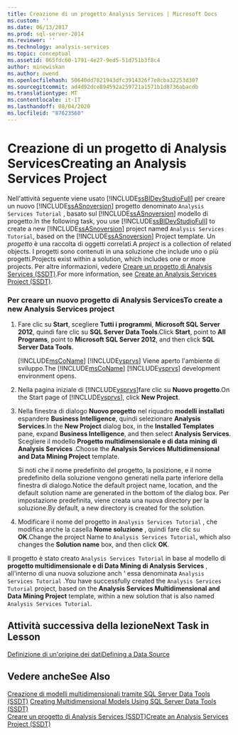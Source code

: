 ```yaml
---
title: Creazione di un progetto Analysis Services | Microsoft Docs
ms.custom: ''
ms.date: 06/13/2017
ms.prod: sql-server-2014
ms.reviewer: ''
ms.technology: analysis-services
ms.topic: conceptual
ms.assetid: 065fdc60-1791-4e27-9ed5-51d751b3f8c4
author: minewiskan
ms.author: owend
ms.openlocfilehash: 50640dd7821943dfc3914326f7e8cba32253d307
ms.sourcegitcommit: ad4d92dce894592a259721a1571b1d8736abacdb
ms.translationtype: MT
ms.contentlocale: it-IT
ms.lasthandoff: 08/04/2020
ms.locfileid: "87623560"
---
```

# <a name="creating-an-analysis-services-project"></a><span data-ttu-id="ab706-102">Creazione di un progetto di Analysis Services</span><span class="sxs-lookup"><span data-stu-id="ab706-102">Creating an Analysis Services Project</span></span>
  <span data-ttu-id="ab706-103">Nell'attività seguente viene usato [!INCLUDE[ssBIDevStudioFull](../includes/ssbidevstudiofull-md.md)] per creare un nuovo [!INCLUDE[ssASnoversion](../includes/ssasnoversion-md.md)] progetto denominato `Analysis Services Tutorial` , basato sul [!INCLUDE[ssASnoversion](../includes/ssasnoversion-md.md)] modello di progetto.</span><span class="sxs-lookup"><span data-stu-id="ab706-103">In the following task, you use [!INCLUDE[ssBIDevStudioFull](../includes/ssbidevstudiofull-md.md)] to create a new [!INCLUDE[ssASnoversion](../includes/ssasnoversion-md.md)] project named `Analysis Services Tutorial`, based on the [!INCLUDE[ssASnoversion](../includes/ssasnoversion-md.md)] Project template.</span></span> <span data-ttu-id="ab706-104">Un *progetto* è una raccolta di oggetti correlati.</span><span class="sxs-lookup"><span data-stu-id="ab706-104">A *project* is a collection of related objects.</span></span> <span data-ttu-id="ab706-105">I progetti sono contenuti in una soluzione che include uno o più progetti.</span><span class="sxs-lookup"><span data-stu-id="ab706-105">Projects exist within a solution, which includes one or more projects.</span></span> <span data-ttu-id="ab706-106">Per altre informazioni, vedere [Creare un progetto di Analysis Services &#40;SSDT&#41;](multidimensional-models/create-an-analysis-services-project-ssdt.md).</span><span class="sxs-lookup"><span data-stu-id="ab706-106">For more information, see [Create an Analysis Services Project &#40;SSDT&#41;](multidimensional-models/create-an-analysis-services-project-ssdt.md).</span></span>  
  
### <a name="to-create-a-new-analysis-services-project"></a><span data-ttu-id="ab706-107">Per creare un nuovo progetto di Analysis Services</span><span class="sxs-lookup"><span data-stu-id="ab706-107">To create a new Analysis Services project</span></span>  
  
1.  <span data-ttu-id="ab706-108">Fare clic su **Start**, scegliere **Tutti i programmi**, **Microsoft SQL Server 2012**, quindi fare clic su **SQL Server Data Tools**.</span><span class="sxs-lookup"><span data-stu-id="ab706-108">Click **Start**, point to **All Programs**, point to **Microsoft SQL Server 2012**, and then click **SQL Server Data Tools**.</span></span>  
  
     <span data-ttu-id="ab706-109">[!INCLUDE[msCoName](../includes/msconame-md.md)] [!INCLUDE[vsprvs](../includes/vsprvs-md.md)] Viene aperto l'ambiente di sviluppo.</span><span class="sxs-lookup"><span data-stu-id="ab706-109">The [!INCLUDE[msCoName](../includes/msconame-md.md)] [!INCLUDE[vsprvs](../includes/vsprvs-md.md)] development environment opens.</span></span>  
  
2.  <span data-ttu-id="ab706-110">Nella pagina iniziale di [!INCLUDE[vsprvs](../includes/vsprvs-md.md)]fare clic su **Nuovo progetto**.</span><span class="sxs-lookup"><span data-stu-id="ab706-110">On the Start page of [!INCLUDE[vsprvs](../includes/vsprvs-md.md)], click **New Project**.</span></span>  
  
3.  <span data-ttu-id="ab706-111">Nella finestra di dialogo **Nuovo progetto** nel riquadro **modelli installati** espandere **Business Intelligence**, quindi selezionare **Analysis Services**.</span><span class="sxs-lookup"><span data-stu-id="ab706-111">In the **New Project** dialog box, in the **Installed Templates** pane, expand **Business Intelligence**, and then select **Analysis Services**.</span></span> <span data-ttu-id="ab706-112">Scegliere il modello **Progetto multidimensionale e di data mining di Analysis Services** .</span><span class="sxs-lookup"><span data-stu-id="ab706-112">Choose the **Analysis Services Multidimensional and Data Mining Project** template.</span></span>  
  
     <span data-ttu-id="ab706-113">Si noti che il nome predefinito del progetto, la posizione, e il nome predefinito della soluzione vengono generati nella parte inferiore della finestra di dialogo.</span><span class="sxs-lookup"><span data-stu-id="ab706-113">Notice the default project name, location, and the default solution name are generated in the bottom of the dialog box.</span></span> <span data-ttu-id="ab706-114">Per impostazione predefinita, viene creata una nuova directory per la soluzione.</span><span class="sxs-lookup"><span data-stu-id="ab706-114">By default, a new directory is created for the solution.</span></span>  
  
4.  <span data-ttu-id="ab706-115">Modificare il nome del progetto in `Analysis Services Tutorial` , che modifica anche la casella **Nome soluzione** , quindi fare clic su **OK**.</span><span class="sxs-lookup"><span data-stu-id="ab706-115">Change the project Name to `Analysis Services Tutorial`, which also changes the **Solution name** box, and then click **OK**.</span></span>  
  
 <span data-ttu-id="ab706-116">Il progetto è stato creato `Analysis Services Tutorial` in base al modello di **progetto multidimensionale e di Data Mining di Analysis Services** , all'interno di una nuova soluzione anch ' essa denominata `Analysis Services Tutorial` .</span><span class="sxs-lookup"><span data-stu-id="ab706-116">You have successfully created the `Analysis Services Tutorial` project, based on the **Analysis Services Multidimensional and Data Mining Project** template, within a new solution that is also named `Analysis Services Tutorial`.</span></span>  
  
## <a name="next-task-in-lesson"></a><span data-ttu-id="ab706-117">Attività successiva della lezione</span><span class="sxs-lookup"><span data-stu-id="ab706-117">Next Task in Lesson</span></span>  
 [<span data-ttu-id="ab706-118">Definizione di un'origine dei dati</span><span class="sxs-lookup"><span data-stu-id="ab706-118">Defining a Data Source</span></span>](lesson-1-2-defining-a-data-source.md)  
  
## <a name="see-also"></a><span data-ttu-id="ab706-119">Vedere anche</span><span class="sxs-lookup"><span data-stu-id="ab706-119">See Also</span></span>  
 <span data-ttu-id="ab706-120">[Creazione di modelli multidimensionali tramite SQL Server Data Tools &#40;SSDT&#41;](multidimensional-models/creating-multidimensional-models-using-sql-server-data-tools-ssdt.md) </span><span class="sxs-lookup"><span data-stu-id="ab706-120">[Creating Multidimensional Models Using SQL Server Data Tools &#40;SSDT&#41;](multidimensional-models/creating-multidimensional-models-using-sql-server-data-tools-ssdt.md) </span></span>  
 [<span data-ttu-id="ab706-121">Creare un progetto di Analysis Services &#40;SSDT&#41;</span><span class="sxs-lookup"><span data-stu-id="ab706-121">Create an Analysis Services Project &#40;SSDT&#41;</span></span>](multidimensional-models/create-an-analysis-services-project-ssdt.md)  
  
  
